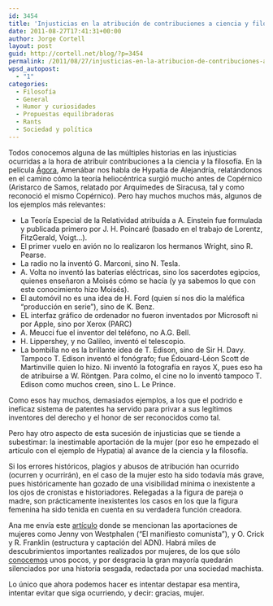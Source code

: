 ```yaml
---
id: 3454
title: 'Injusticias en la atribución de contribuciones a ciencia y filosofía: el caso de la mujer'
date: 2011-08-27T17:41:31+00:00
author: Jorge Cortell
layout: post
guid: http://cortell.net/blog/?p=3454
permalink: /2011/08/27/injusticias-en-la-atribucion-de-contribuciones-a-ciencia-y-filosofia-el-caso-de-la-mujer/
wpsd_autopost:
  - "1"
categories:
  - Filosofí­a
  - General
  - Humor y curiosidades
  - Propuestas equilibradoras
  - Rants
  - Sociedad y polí­tica
---
```

Todos conocemos alguna de las múltiples historias en las injusticias ocurridas a la hora de atribuir contribuciones a la ciencia y la filosofía. En la película <a title="http://www.filmaffinity.com/es/film566095.html" href="http://www.filmaffinity.com/es/film566095.html" target="_blank">Ágora</a>, Amenábar nos habla de Hypatia de Alejandría, relatándonos en el camino cómo la teoría heliocéntrica surgió mucho antes de Copérnico (Aristarco de Samos, relatado por Arquímedes de Siracusa, tal y como reconoció el mismo Copérnico). Pero hay muchos muchos más, algunos de los ejemplos más relevantes:

  * La Teoría Especial de la Relatividad atribuída a A. Einstein fue formulada y publicada primero por J. H. Poincaré (basado en el trabajo de Lorentz, FitzGerald, Voigt&#8230;).
  * El primer vuelo en avión no lo realizaron los hermanos Wright, sino R. Pearse.
  * La radio no la inventó G. Marconi, sino N. Tesla.
  * A. Volta no inventó las baterías eléctricas, sino los sacerdotes egipcios, quienes enseñaron a Moisés cómo se hacía (y ya sabemos lo que con este conocimiento hizo Moisés).
  * El automóvil no es una idea de H. Ford (quien sí nos dio la maléfica &#8220;producción en serie&#8221;), sino de K. Benz.
  * EL interfaz gráfico de ordenador no fueron inventados por Microsoft ni por Apple, sino por Xerox (PARC)
  * A. Meucci fue el inventor del teléfono, no A.G. Bell.
  * H. Lippershey, y no Galileo, inventó el telescopio.
  * La bombilla no es la brillante idea de T. Edison, sino de Sir H. Davy. Tampoco T. Edison inventó el fonógrafo; fue Édouard-Léon Scott de Martinville quien lo hizo. Ni inventó la fotografía en rayos X, pues eso ha de atribuirse a W. Röntgen. Para colmo, el cine no lo inventó tampoco T. Edison como muchos creen, sino L. Le Prince.

Como esos hay muchos, demasiados ejemplos, a los que el podrido e ineficaz sistema de patentes ha servido para privar a sus legítimos inventores del derecho y el honor de ser reconocidos como tal.

Pero hay otro aspecto de esta sucesión de injusticias que se tiende a subestimar: la inestimable aportación de la mujer (por eso he empezado el artículo con el ejemplo de Hypatia) al avance de la ciencia y la filosofía.

Si los errores históricos, plagios y abusos de atribución han ocurrido (ocurren y ocurrirán), en el caso de la mujer esto ha sido todavía más grave, pues históricamente han gozado de una visibilidad mínima o inexistente a los ojos de cronistas e historiadores. Relegadas a la figura de pareja o madre, son prácticamente inexistentes los casos en los que la figura femenina ha sido tenida en cuenta en su verdadera función creadora.

Ana me envía este <a title="http://pijamasurf.com/2011/08/el-lado-femenino-del-descubrimiento-del-adn/" href="http://pijamasurf.com/2011/08/el-lado-femenino-del-descubrimiento-del-adn/" target="_blank">artículo</a> donde se mencionan las aportaciones de mujeres como Jenny von Westphalen (&#8220;El manifiesto comunista&#8221;), y O. Crick y R. Franklin (estructura y captación del ADN). Habrá miles de descubrimientos importantes realizados por mujeres, de los que sólo <a title="http://www.women-inventors.com/" href="http://www.women-inventors.com/" target="_blank">conocemos</a> unos pocos, y por desgracia la gran mayoría quedarán silenciados por una historia sesgada, redactada por una sociedad machista.

Lo único que ahora podemos hacer es intentar destapar esa mentira, intentar evitar que siga ocurriendo, y decir: gracias, mujer.